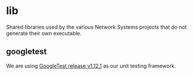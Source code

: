 # lib

Shared libraries used by the various Network Systems projects that do not generate their own executable.

## googletest

We are using [GoogleTest release v1.12.1](https://github.com/google/googletest/releases/tag/release-1.12.1) as our
unit testing framework.
